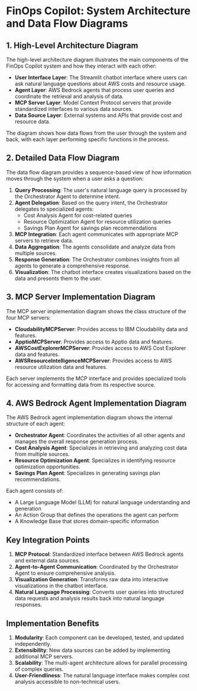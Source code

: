# FinOps Copilot: System Architecture and Data Flow Diagrams

## 1. High-Level Architecture Diagram

The high-level architecture diagram illustrates the main components of the FinOps Copilot system and how they interact with each other:

- **User Interface Layer**: The Streamlit chatbot interface where users can ask natural language questions about AWS costs and resource usage.
- **Agent Layer**: AWS Bedrock agents that process user queries and coordinate the retrieval and analysis of data.
- **MCP Server Layer**: Model Context Protocol servers that provide standardized interfaces to various data sources.
- **Data Source Layer**: External systems and APIs that provide cost and resource data.

The diagram shows how data flows from the user through the system and back, with each layer performing specific functions in the process.

## 2. Detailed Data Flow Diagram

The data flow diagram provides a sequence-based view of how information moves through the system when a user asks a question:

1. **Query Processing**: The user's natural language query is processed by the Orchestrator Agent to determine intent.
2. **Agent Delegation**: Based on the query intent, the Orchestrator delegates to specialized agents:
   - Cost Analysis Agent for cost-related queries
   - Resource Optimization Agent for resource utilization queries
   - Savings Plan Agent for savings plan recommendations
3. **MCP Integration**: Each agent communicates with appropriate MCP servers to retrieve data.
4. **Data Aggregation**: The agents consolidate and analyze data from multiple sources.
5. **Response Generation**: The Orchestrator combines insights from all agents to generate a comprehensive response.
6. **Visualization**: The chatbot interface creates visualizations based on the data and presents them to the user.

## 3. MCP Server Implementation Diagram

The MCP server implementation diagram shows the class structure of the four MCP servers:

- **CloudabilityMCPServer**: Provides access to IBM Cloudability data and features.
- **ApptioMCPServer**: Provides access to Apptio data and features.
- **AWSCostExplorerMCPServer**: Provides access to AWS Cost Explorer data and features.
- **AWSResourceIntelligenceMCPServer**: Provides access to AWS resource utilization data and features.

Each server implements the MCP interface and provides specialized tools for accessing and formatting data from its respective source.

## 4. AWS Bedrock Agent Implementation Diagram

The AWS Bedrock agent implementation diagram shows the internal structure of each agent:

- **Orchestrator Agent**: Coordinates the activities of all other agents and manages the overall response generation process.
- **Cost Analysis Agent**: Specializes in retrieving and analyzing cost data from multiple sources.
- **Resource Optimization Agent**: Specializes in identifying resource optimization opportunities.
- **Savings Plan Agent**: Specializes in generating savings plan recommendations.

Each agent consists of:
- A Large Language Model (LLM) for natural language understanding and generation
- An Action Group that defines the operations the agent can perform
- A Knowledge Base that stores domain-specific information

## Key Integration Points

1. **MCP Protocol**: Standardized interface between AWS Bedrock agents and external data sources.
2. **Agent-to-Agent Communication**: Coordinated by the Orchestrator Agent to ensure comprehensive analysis.
3. **Visualization Generation**: Transforms raw data into interactive visualizations in the chatbot interface.
4. **Natural Language Processing**: Converts user queries into structured data requests and analysis results back into natural language responses.

## Implementation Benefits

1. **Modularity**: Each component can be developed, tested, and updated independently.
2. **Extensibility**: New data sources can be added by implementing additional MCP servers.
3. **Scalability**: The multi-agent architecture allows for parallel processing of complex queries.
4. **User-Friendliness**: The natural language interface makes complex cost analysis accessible to non-technical users.
